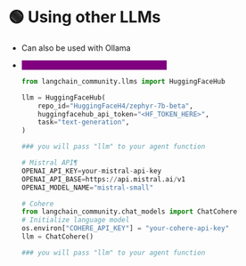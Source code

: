 # 🟢 Using other LLMs

* Can also be used with Ollama
*   <mark style="color:purple;background-color:purple;">**We initilaize LLM and passing to agent**</mark>

    ```python
    from langchain_community.llms import HuggingFaceHub

    llm = HuggingFaceHub(
        repo_id="HuggingFaceH4/zephyr-7b-beta",
        huggingfacehub_api_token="<HF_TOKEN_HERE>",
        task="text-generation",
    )

    ### you will pass "llm" to your agent function

    # Mistral API¶
    OPENAI_API_KEY=your-mistral-api-key
    OPENAI_API_BASE=https://api.mistral.ai/v1
    OPENAI_MODEL_NAME="mistral-small"

    # Cohere
    from langchain_community.chat_models import ChatCohere
    # Initialize language model
    os.environ["COHERE_API_KEY"] = "your-cohere-api-key"
    llm = ChatCohere()

    ### you will pass "llm" to your agent function
    ```

